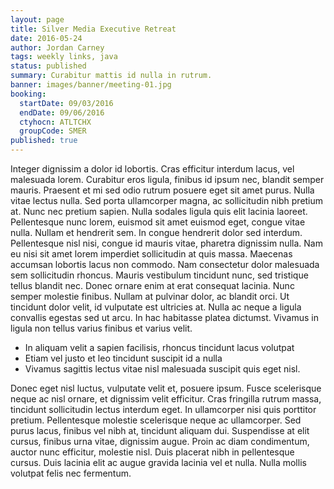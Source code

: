 ```yaml
---
layout: page
title: Silver Media Executive Retreat
date: 2016-05-24
author: Jordan Carney
tags: weekly links, java
status: published
summary: Curabitur mattis id nulla in rutrum.
banner: images/banner/meeting-01.jpg
booking:
  startDate: 09/03/2016
  endDate: 09/06/2016
  ctyhocn: ATLTCHX
  groupCode: SMER
published: true
---
```

Integer dignissim a dolor id lobortis. Cras efficitur interdum lacus, vel malesuada lorem. Curabitur eros ligula, finibus id ipsum nec, blandit semper mauris. Praesent et mi sed odio rutrum posuere eget sit amet purus. Nulla vitae lectus nulla. Sed porta ullamcorper magna, ac sollicitudin nibh pretium at. Nunc nec pretium sapien. Nulla sodales ligula quis elit lacinia laoreet. Pellentesque nunc lorem, euismod sit amet euismod eget, congue vitae nulla. Nullam et hendrerit sem. In congue hendrerit dolor sed interdum.
Pellentesque nisl nisi, congue id mauris vitae, pharetra dignissim nulla. Nam eu nisi sit amet lorem imperdiet sollicitudin at quis massa. Maecenas accumsan lobortis lacus non commodo. Nam consectetur dolor malesuada sem sollicitudin rhoncus. Mauris vestibulum tincidunt nunc, sed tristique tellus blandit nec. Donec ornare enim at erat consequat lacinia. Nunc semper molestie finibus. Nullam at pulvinar dolor, ac blandit orci. Ut tincidunt dolor velit, id vulputate est ultricies at. Nulla ac neque a ligula convallis egestas sed ut arcu. In hac habitasse platea dictumst. Vivamus in ligula non tellus varius finibus et varius velit.

* In aliquam velit a sapien facilisis, rhoncus tincidunt lacus volutpat
* Etiam vel justo et leo tincidunt suscipit id a nulla
* Vivamus sagittis lectus vitae nisl malesuada suscipit quis eget nisl.

Donec eget nisl luctus, vulputate velit et, posuere ipsum. Fusce scelerisque neque ac nisl ornare, et dignissim velit efficitur. Cras fringilla rutrum massa, tincidunt sollicitudin lectus interdum eget. In ullamcorper nisi quis porttitor pretium. Pellentesque molestie scelerisque neque ac ullamcorper. Sed purus lacus, finibus vel nibh at, tincidunt aliquam dui. Suspendisse at elit cursus, finibus urna vitae, dignissim augue. Proin ac diam condimentum, auctor nunc efficitur, molestie nisl. Duis placerat nibh in pellentesque cursus. Duis lacinia elit ac augue gravida lacinia vel et nulla. Nulla mollis volutpat felis nec fermentum.
